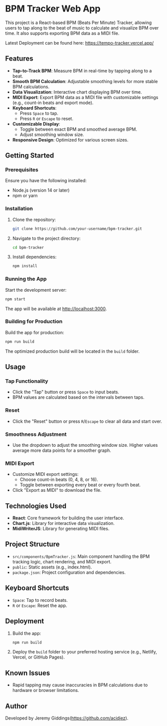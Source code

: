 # BPM Tracker Web App

This project is a React-based BPM (Beats Per Minute) Tracker, allowing users to tap along to the beat of music to calculate and visualize BPM over time. It also supports exporting BPM data as a MIDI file.

Latest Deployment can be found here: https://tempo-tracker.vercel.app/ 

## Features

- **Tap-to-Track BPM**: Measure BPM in real-time by tapping along to a beat.
- **Smooth BPM Calculation**: Adjustable smoothing levels for more stable BPM calculations.
- **Data Visualization**: Interactive chart displaying BPM over time.
- **MIDI Export**: Export BPM data as a MIDI file with customizable settings (e.g., count-in beats and export mode).
- **Keyboard Shortcuts**:
  - Press `Space` to tap.
  - Press `R` or `Escape` to reset.
- **Customizable Display**:
  - Toggle between exact BPM and smoothed average BPM.
  - Adjust smoothing window size.
- **Responsive Design**: Optimized for various screen sizes.

## Getting Started

### Prerequisites

Ensure you have the following installed:
- Node.js (version 14 or later)
- npm or yarn

### Installation

1. Clone the repository:
   ```bash
   git clone https://github.com/your-username/bpm-tracker.git
   ```

2. Navigate to the project directory:
   ```bash
   cd bpm-tracker
   ```

3. Install dependencies:
   ```bash
   npm install
   ```

### Running the App

Start the development server:
```bash
npm start
```

The app will be available at [http://localhost:3000](http://localhost:3000).

### Building for Production

Build the app for production:
```bash
npm run build
```

The optimized production build will be located in the `build` folder.

## Usage

### Tap Functionality
- Click the "Tap" button or press `Space` to input beats.
- BPM values are calculated based on the intervals between taps.

### Reset
- Click the "Reset" button or press `R`/`Escape` to clear all data and start over.

### Smoothness Adjustment
- Use the dropdown to adjust the smoothing window size. Higher values average more data points for a smoother graph.

### MIDI Export
- Customize MIDI export settings:
  - Choose count-in beats (0, 4, 8, or 16).
  - Toggle between exporting every beat or every fourth beat.
- Click "Export as MIDI" to download the file.

## Technologies Used

- **React**: Core framework for building the user interface.
- **Chart.js**: Library for interactive data visualization.
- **MidiWriterJS**: Library for generating MIDI files.

## Project Structure

- `src/components/BpmTracker.js`: Main component handling the BPM tracking logic, chart rendering, and MIDI export.
- `public`: Static assets (e.g., index.html).
- `package.json`: Project configuration and dependencies.

## Keyboard Shortcuts

- `Space`: Tap to record beats.
- `R` or `Escape`: Reset the app.

## Deployment

1. Build the app:
   ```bash
   npm run build
   ```
2. Deploy the `build` folder to your preferred hosting service (e.g., Netlify, Vercel, or GitHub Pages).

## Known Issues

- Rapid tapping may cause inaccuracies in BPM calculations due to hardware or browser limitations.

## Author

Developed by Jeremy Giddings(https://github.com/acidjez).
